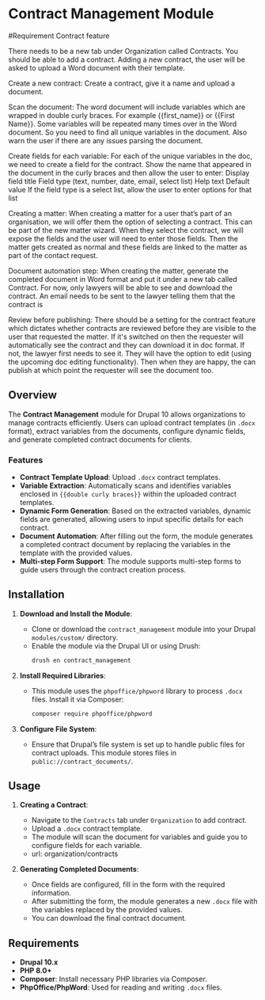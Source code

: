 # Contract Management Module
#Requirement
Contract feature

There needs to be a new tab under Organization called Contracts.  You should be able to add a contract.  Adding a new contract, the user will be asked to upload a Word document with their template.  

Create a new contract: Create a contract, give it a name and upload a document. 

Scan the document: The word document will include variables which are wrapped in double curly braces.  For example {{first_name}} or {{First Name}}.  Some variables will be repeated many times over in the Word document.  So you need to find all unique variables in the document. Also warn the user if there are any issues parsing the document.

Create fields for each variable: For each of the unique variables in the doc, we need to create a field for the contract. Show the name that appeared in the document in the curly braces and then allow the user to enter:
Display field title
Field type (text, number, date, email, select list)
Help text
Default value
If the field type is a select list, allow the user to enter options for that list

Creating a matter: When creating a matter for a user that’s part of an organisation, we will offer them the option of selecting a contract.  This can be part of the new matter wizard.  When they select the contract, we will expose the fields and the user will need to enter those fields.  Then the matter gets created as normal and these fields are linked to the matter as part of the contact request.

Document automation step: When creating the matter, generate the completed document in Word format and put it under a new tab called Contract. For now, only lawyers will be able to see and download the contract.  An email needs to be sent to the lawyer telling them that the contract is 

Review before publishing: There should be a setting for the contract feature which dictates whether contracts are reviewed before they are visible to the user that requested the matter.  If it's switched on then the requester will automatically see the contract and they can download it in doc format.  If not, the lawyer first needs to see it.  They will have the option to edit (using the upcoming doc editing functionality).  Then when they are happy, the can publish at which point the requester will see the document too.



## Overview

The **Contract Management** module for Drupal 10 allows organizations to manage contracts efficiently. Users can upload contract templates (in `.docx` format), extract variables from the documents, configure dynamic fields, and generate completed contract documents for clients. 

### Features
- **Contract Template Upload**: Upload `.docx` contract templates.
- **Variable Extraction**: Automatically scans and identifies variables enclosed in `{{double curly braces}}` within the uploaded contract templates.
- **Dynamic Form Generation**: Based on the extracted variables, dynamic fields are generated, allowing users to input specific details for each contract.
- **Document Automation**: After filling out the form, the module generates a completed contract document by replacing the variables in the template with the provided values.
- **Multi-step Form Support**: The module supports multi-step forms to guide users through the contract creation process.

## Installation

1. **Download and Install the Module**:
    - Clone or download the `contract_management` module into your Drupal `modules/custom/` directory.
    - Enable the module via the Drupal UI or using Drush:
      ```bash
      drush en contract_management
      ```

2. **Install Required Libraries**:
    - This module uses the `phpoffice/phpword` library to process `.docx` files. Install it via Composer:
      ```bash
      composer require phpoffice/phpword
      ```

3. **Configure File System**:
    - Ensure that Drupal’s file system is set up to handle public files for contract uploads. This module stores files in `public://contract_documents/`.

## Usage

1. **Creating a Contract**:
    - Navigate to the `Contracts` tab under `Organization` to add contract.
    - Upload a `.docx` contract template.
    - The module will scan the document for variables and guide you to configure fields for each variable.
    - url: organization/contracts

2. **Generating Completed Documents**:
    - Once fields are configured, fill in the form with the required information.
    - After submitting the form, the module generates a new `.docx` file with the variables replaced by the provided values.
    - You can download the final contract document.

## Requirements

- **Drupal 10.x** 
- **PHP 8.0+**
- **Composer**: Install necessary PHP libraries via Composer.
- **PhpOffice/PhpWord**: Used for reading and writing `.docx` files.

